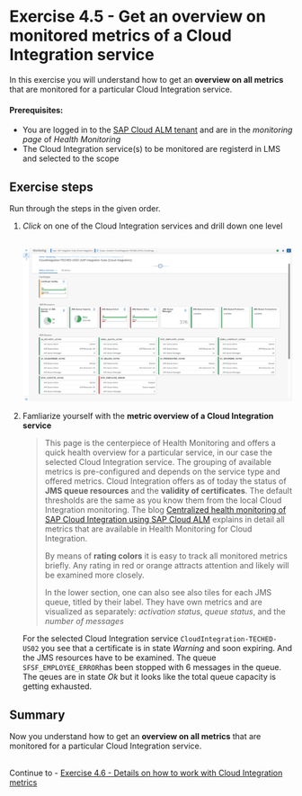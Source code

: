 # Exercise 4.5 - Get an overview on monitored metrics of a Cloud Integration service

In this exercise you will understand how to get an **overview on all metrics** that are monitored for a particular Cloud Integration service.

#### Prerequisites:

- You are logged in to the [SAP Cloud ALM tenant](https://teched22-cloudalm-003.eu10.alm.cloud.sap/launchpad#Shell-home) and are in the *monitoring page* of *Health Monitoring*
- The Cloud Integration service(s) to be monitored are registerd in LMS and selected to the scope

## Exercise steps

Run through the steps in the given order.

1. *Click* on one of the Cloud Integration services and drill down one level 

    <br>![](/exercises/ex4/images/HMMetricOverview.png)
    
2. Famliarize yourself with the **metric overview of a Cloud Integration service**

    >
    > This page is the centerpiece of Health Monitoring and offers a quick health overview for a particular service, in our case the selected Cloud Integration service. The grouping of available metrics is pre-configured and depends on the service type and offered metrics. Cloud Integration offers as of today the status of **JMS queue resources** and the **validity of certificates**. The default thresholds are the same as you know them from the local Cloud Integration monitoring. The blog [Centralized health monitoring of SAP Cloud Integration using SAP Cloud ALM](https://blogs.sap.com/2022/02/07/centralized-health-monitoring-of-sap-cloud-integration-using-sap-cloud-alm/) explains in detail all metrics that are available in Health Monitoring for Cloud Integration.
    >
    > By means of **rating colors** it is easy to track all monitored metrics briefly. Any rating in red or orange attracts attention and likely will be examined more closely.
    > 
    > In the lower section, one can also see also tiles for each JMS queue, titled by their label. They have own metrics and are visualized as separately: *activation status*, *queue status*, and the *number of messages*
    >
    
    For the selected Cloud Integration service `CloudIntegration-TECHED-US02` you see that a certificate is in state *Warning* and soon expiring. And the JMS resources have to be examined. The queue `SFSF_EMPLOYEE_ERROR`has been stopped with 6 messages in the queue. The qeues are in state *Ok* but it looks like the total queue capacity is getting exhausted.
    
## Summary

Now you understand how to get an **overview on all metrics** that are monitored for a particular Cloud Integration service.

<br>Continue to - [Exercise 4.6 - Details on how to work with Cloud Integration metrics](/exercises/ex4/ex46/)

